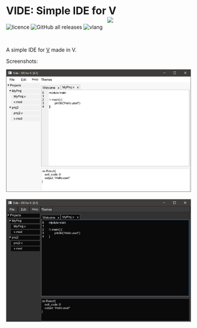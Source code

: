 # VIDE: Simple IDE for V <img src="https://svgur.com/i/UMo.svg" width="228px" style="float:right" align="left"> 

![licence](https://img.shields.io/badge/licence-MIT-blue?style=for-the-badge)
![GitHub all releases](https://img.shields.io/github/downloads/IsaiahPatton/Vide/total?style=for-the-badge)
![vlang](https://img.shields.io/badge/V-0.2.4%2008766da-%236d8fc5?style=for-the-badge) 
    </h1>

<div></div>
<br>

A simple IDE for [V](https://vlang.io/) made in V.


Screenshots:

<img src="./screenshots/preview-1.png" width="512px">&nbsp;<img src="./screenshots/preview-2.png" width="512px"><br><br>
